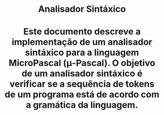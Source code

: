 <!DOCTYPE html>
<html lang="en">

<head>
    <div id="container">
        <div align="center" style="display: inline_block">
            <h1>Analisador Sintáxico<h1>
                <p>
                    Este documento descreve a implementação de um analisador sintáxico para a linguagem MicroPascal (μ-Pascal).
                    O objetivo de um analisador sintáxico é verificar se a sequência de tokens de um programa está de acordo com a gramática da linguagem.
                </p>
        </div>
    </div>
</head>

<body>

</body>

</html>